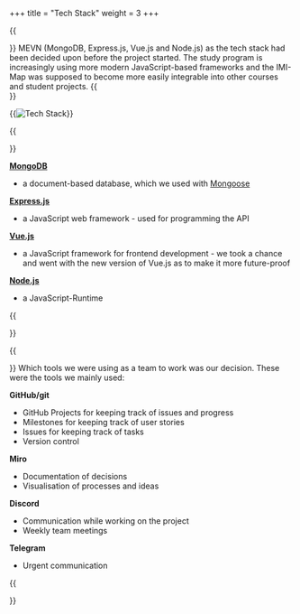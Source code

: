 +++
title = "Tech Stack"
weight = 3
+++

{{<section title="MEVN">}}
MEVN (MongoDB, Express.js, Vue.js and Node.js) as the tech stack had been decided upon before the project started. The study program is increasingly using more modern JavaScript-based frameworks and the IMI-Map was supposed to become more easily integrable into other courses and student projects.
{{</section>}}

{{<image src="tech_stack.png" alt="Tech Stack" >}}

{{<section title="MEVN in Detail">}}


**[MongoDB](https://www.mongodb.com/)**
* a document-based database, which we used with [Mongoose](https://mongoosejs.com/)

**[Express.js](https://expressjs.com/)**
* a JavaScript web framework - used for programming the API

**[Vue.js](https://v3.vuejs.org/)**
* a JavaScript framework for frontend development - we took a chance and went with the new version of Vue.js as to make it more future-proof

**[Node.js](https://nodejs.org/en/)**
* a JavaScript-Runtime

{{</section>}}


{{<section title="Development and other Tools">}}
Which tools we were using as a team to work was our decision. These were the tools we mainly used:

**GitHub/git**
* GitHub Projects for keeping track of issues and progress
* Milestones for keeping track of user stories
* Issues for keeping track of tasks
* Version control

**Miro**
* Documentation of decisions
* Visualisation of processes and ideas

**Discord**
* Communication while working on the project
* Weekly team meetings

**Telegram**
* Urgent communication


{{</section>}}
